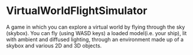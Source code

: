 # VirtualWorldFlightSimulator
A game in which you can explore a virtual world by flying through the sky (skybox). You can fly (using WASD keys) a loaded model(i.e. your ship), lit with ambient and diffused lighting, through an environment made up of a skybox and various 2D and 3D objects. 
